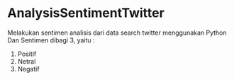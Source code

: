 # AnalysisSentimentTwitter

Melakukan sentimen analisis dari data search twitter menggunakan Python
Dan Sentimen dibagi 3, yaitu :
1. Positif
2. Netral
3. Negatif
